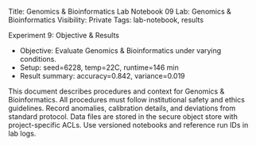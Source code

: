 Title: Genomics & Bioinformatics Lab Notebook 09
Lab: Genomics & Bioinformatics
Visibility: Private
Tags: lab-notebook, results

Experiment 9: Objective & Results
- Objective: Evaluate Genomics & Bioinformatics under varying conditions.
- Setup: seed=6228, temp=22C, runtime=146 min
- Result summary: accuracy=0.842, variance=0.019

This document describes procedures and context for Genomics & Bioinformatics.
All procedures must follow institutional safety and ethics guidelines.
Record anomalies, calibration details, and deviations from standard protocol.
Data files are stored in the secure object store with project-specific ACLs.
Use versioned notebooks and reference run IDs in lab logs.
